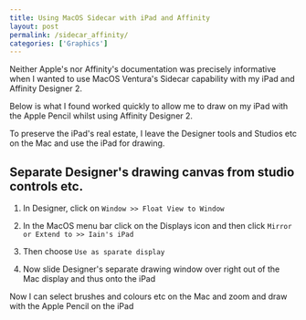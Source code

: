 ```yaml
---
title: Using MacOS Sidecar with iPad and Affinity
layout: post
permalink: /sidecar_affinity/
categories: ['Graphics']
---
```



Neither Apple's nor Affinity's documentation was precisely informative when I wanted to use MacOS Ventura's Sidecar capability  with my iPad and Affinity Designer 2.

Below is what I found worked quickly to allow me to draw on my iPad with the Apple Pencil whilst using Affinity Designer 2.

To preserve the iPad's real estate, I leave the Designer tools and Studios etc on the Mac and use the iPad for drawing.

## Separate Designer's drawing canvas from studio controls etc.

1.  In Designer, click on `Window >> Float View to Window`

1.  In the MacOS menu bar click on the Displays icon and then click `Mirror or Extend to >> Iain's iPad`

1.  Then choose `Use as sparate display`

1.  Now slide Designer's separate drawing window over right out of the Mac display and thus onto the iPad

Now I can select brushes and colours etc on the Mac and zoom and draw with the Apple Pencil on the iPad